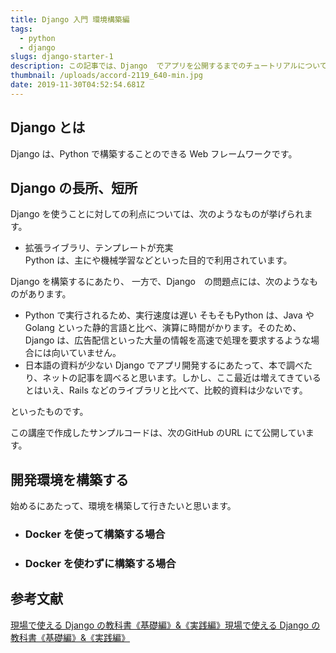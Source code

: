 ```yaml
---
title: Django 入門 環境構築編
tags:
  - python
  - django
slugs: django-starter-1
description: この記事では、Django  でアプリを公開するまでのチュートリアルについて書いて行きたいと思います。
thumbnail: /uploads/accord-2119_640-min.jpg
date: 2019-11-30T04:52:54.681Z
---
```

## Django とは
Django は、Python で構築することのできる Web フレームワークです。

 
## Django の長所、短所
Django を使うことに対しての利点については、次のようなものが挙げられます。

- 拡張ライブラリ、テンプレートが充実  
Python は、主にや機械学習などといった目的で利用されています。

Django を構築するにあたり、
一方で、Django　の問題点には、次のようなものがあります。
- Python で実行されるため、実行速度は遅い
そもそもPython は、Java や Golang といった静的言語と比べ、演算に時間がかります。そのため、Django は、広告配信といった大量の情報を高速で処理を要求するような場合には向いていません。 
- 日本語の資料が少ない
Django でアプリ開発するにあたって、本で調べたり、ネットの記事を調べると思います。しかし、ここ最近は増えてきているとはいえ、Rails などのライブラリと比べて、比較的資料は少ないです。

といったものです。

この講座で作成したサンプルコードは、次のGitHub のURL にて公開しています。


## 開発環境を構築する
始めるにあたって、環境を構築して行きたいと思います。
- ### Docker を使って構築する場合
- ### Docker を使わずに構築する場合




## 参考文献
[現場で使える Django の教科書《基礎編》&《実践編》現場で使える Django の教科書《基礎編》&《実践編》](https://booth.pm/ja/items/1059917https://booth.pm/ja/items/1059917)
[]()
